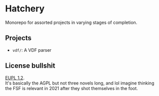 # Hatchery

Monorepo for assorted projects in varying stages of completion.

## Projects

* `vdf/`: A VDF parser

## License bullshit

[EUPL 1.2](https://spdx.org/licenses/EUPL-1.2.html).  
It's basically the AGPL but not three novels long, and lol imagine thinking the FSF is relevant in 2021 after they shot themselves in the foot.